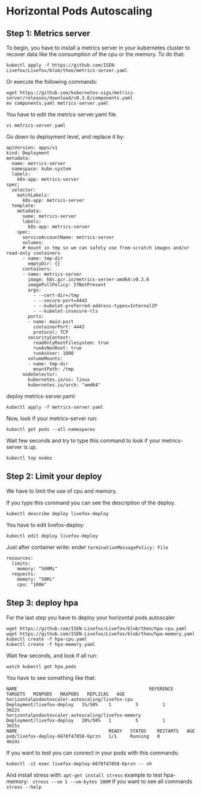 Horizontal Pods Autoscaling
===

Step 1: Metrics server
---

To begin, you have to install a metrics server in your kubernetes cluster to recover data like the consumption of the cpu or the memory.
To do that:
```
kubectl apply -f https://github.com/ISEN-Livefox/Livefox/blob/theo/metrics-server.yaml
```
Or execute the following commands:

```
wget https://github.com/kubernetes-sigs/metrics-server/releases/download/v0.3.6/components.yaml
mv components.yaml metrics-server.yaml
```

You have to edit the metrics-server.yaml file.

```
vi metrics-server.yaml
```

Go down to deployment level, and replace it by:

```
apiVersion: apps/v1
kind: Deployment
metadata:
  name: metrics-server
  namespace: kube-system
  labels:
    k8s-app: metrics-server
spec:
  selector:
    matchLabels:
      k8s-app: metrics-server
  template:
    metadata:
      name: metrics-server
      labels:
        k8s-app: metrics-server
    spec:
      serviceAccountName: metrics-server
      volumes:
      # mount in tmp so we can safely use from-scratch images and/or read-only containers
      - name: tmp-dir
        emptyDir: {}
      containers:
      - name: metrics-server
        image: k8s.gcr.io/metrics-server-amd64:v0.3.6
        imagePullPolicy: IfNotPresent
        args:
          - --cert-dir=/tmp
          - --secure-port=4443
          - --kubelet-preferred-address-types=InternalIP
          - --kubelet-insecure-tls
        ports:
        - name: main-port
          containerPort: 4443
          protocol: TCP
        securityContext:
          readOnlyRootFilesystem: true
          runAsNonRoot: true
          runAsUser: 1000
        volumeMounts:
        - name: tmp-dir
          mountPath: /tmp
      nodeSelector:
        kubernetes.io/os: linux
        kubernetes.io/arch: "amd64"
```
deploy metrics-server.yaml:
```
kubectl apply -f metrics-server.yaml
```
Now, look if your metrics-server run:

```
kubectl get pods --all-namespaces
```

Wait few seconds and try to type this command to look if your metrics-server is up.
```
kubectl top nodes
```

Step 2: Limit your deploy
---

We have to limit the use of cpu and memory.

If you type this command you can see the description of the deploy.
```
kubectl describe deploy livefox-deploy
```
You have to edit livefox-deploy:
```
kubectl edit deploy livefox-deploy
```

Just after container write: ender `terminationMessagePolicy: File`
```
resources:
  limits:
    memory: "500Mi"
  requests:
    memory: "50Mi"
    cpu: "100m"
```

Step 3: deploy hpa
---

For the last step you have to deploy your horizontal pods autoscaler

```
wget https://github.com/ISEN-Livefox/Livefox/blob/theo/hpa-cpu.yaml
wget https://github.com/ISEN-Livefox/Livefox/blob/theo/hpa-memory.yaml
kubectl create -f hpa-cpu.yaml
kubectl create -f hpa-memory.yaml
```

Wait few seconds, and look if all run:
```
watch kubectl get hpa,pods
```
You have to see something like that:
```
NAME                                                 REFERENCE                   TARGETS   MINPODS   MAXPODS   REPLICAS   AGE
horizontalpodautoscaler.autoscaling/livefox-cpu      Deployment/livefox-deploy   1%/50%    1         5         1          3m22s
horizontalpodautoscaler.autoscaling/livefox-memory   Deployment/livefox-deploy   28%/50%   1         5         1          3m15s                                   
NAME                                  READY   STATUS    RESTARTS   AGE
pod/livefox-deploy-6678f47858-6przn   1/1     Running   0          4m14s    
```
If you want to test you can connect in your pods with this commands:
```
kubectl -it exec livefox-deploy-6678f47858-6przn -- sh
```
And install stress with: `apt-get install stress`
example to test hpa-memory: ` stress --vm 1 --vm-bytes 100M`
If you want to see all commands ` stress --help`
